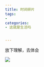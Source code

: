 ```yaml
---
title: 时间碎片
tags: 
- 
categories:
- 这就是生活吗


---
```


放下理解，去体会

![](https://wordpress-1308610994.cos.ap-nanjing.myqcloud.com/img/1660228266433.png)